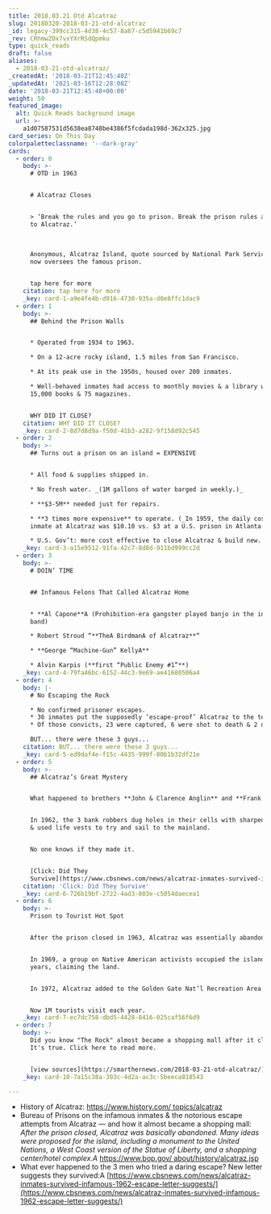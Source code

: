 ```yaml
---
title: 2018.03.21 Otd Alcatraz
slug: 20180320-2018-03-21-otd-alcatraz
_id: legacy-399cc315-4d38-4c57-8a67-c5d5941b69c7
_rev: CRhmwZOx7vxYXrRSdQpmku
type: quick_reads
draft: false
aliases:
  - 2018-03-21-otd-alcatraz/
_createdAt: '2018-03-21T12:45:48Z'
_updatedAt: '2021-03-16T12:28:08Z'
date: '2018-03-21T12:45:48+00:00'
weight: 50
featured_image:
  alt: Quick Reads background image
  url: >-
    a1d07587531d5638ea8748be4386f5fcdada198d-362x325.jpg
card_series: On This Day
colorpaletteclassname: '--dark-gray'
cards:
  - order: 0
    body: >-
      # OTD in 1963


      # Alcatraz Closes


      > ‘Break the rules and you go to prison. Break the prison rules and you go
      to Alcatraz.’  
        
        
        
      Anonymous, Alcatraz Island, quote sourced by National Park Service that
      now oversees the famous prison.


      tap here for more
    citation: tap here for more
    _key: card-1-a9e4fe4b-d916-4730-935a-d0e8ffc1dac9
  - order: 1
    body: >-
      ## Behind the Prison Walls


      * Operated from 1934 to 1963.

      * On a 12-acre rocky island, 1.5 miles from San Francisco.

      * At its peak use in the 1950s, housed over 200 inmates.

      * Well-behaved inmates had access to monthly movies & a library with
      15,000 books & 75 magazines.


      WHY DID IT CLOSE?
    citation: WHY DID IT CLOSE?
    _key: card-2-8d7d8d9a-f50d-41b3-a282-9f158d92c545
  - order: 2
    body: >-
      ## Turns out a prison on an island = EXPEN$IVE


      * All food & supplies shipped in.

      * No fresh water. _(1M gallons of water barged in weekly.)_

      * **$3-5M** needed just for repairs.

      * **3 times more expensive** to operate. (_In 1959, the daily cost per
      inmate at Alcatraz was $10.10 vs. $3 at a U.S. prison in Atlanta._)

      * U.S. Gov’t: more cost effective to close Alcatraz & build new.
    _key: card-3-a15e9512-91fa-42c7-8d8d-911bd999cc2d
  - order: 3
    body: >-
      # DOIN’ TIME


      ## Infamous Felons That Called Alcatraz Home


      * **Al Capone**A (Prohibition-era gangster played banjo in the inmate
      band)

      * Robert Stroud “**TheA BirdmanA of Alcatraz**“

      * **George “Machine-Gun” KellyA**

      * Alvin Karpis (**first “Public Enemy #1”**)
    _key: card-4-79fa46bc-6152-44c3-9e69-ae41680506a4
  - order: 4
    body: |-
      # No Escaping the Rock

      * No confirmed prisoner escapes.
      * 36 inmates put the supposedly ‘escape-proof’ Alcatraz to the test.
      * Of those convicts, 23 were captured, 6 were shot to death & 2 drowned.

      BUT... there were these 3 guys...
    citation: BUT... there were these 3 guys...
    _key: card-5-ed9daf4e-f15c-4435-999f-00b1b32df21e
  - order: 5
    body: >-
      ## Alcatraz’s Great Mystery


      What happened to brothers **John & Clarence Anglin** and **Frank Morris**?


      In 1962, the 3 bank robbers dug holes in their cells with sharpened spoons
      & used life vests to try and sail to the mainland.


      No one knows if they made it.


      [Click: Did They
      Survive](https://www.cbsnews.com/news/alcatraz-inmates-survived-infamous-1962-escape-letter-suggests/)
    citation: 'Click: Did They Survive'
    _key: card-6-726b19bf-2722-4ad3-803e-c5054daecea1
  - order: 6
    body: >-
      Prison to Tourist Hot Spot


      After the prison closed in 1963, Alcatraz was essentially abandoned.


      In 1969, a group on Native American activists occupied the island for 2
      years, claiming the land.


      In 1972, Alcatraz added to the Golden Gate Nat’l Recreation Area.


      Now 1M tourists visit each year.
    _key: card-7-ec7dc758-dbd5-4428-8416-025caf56f6d9
  - order: 7
    body: >-
      Did you know "The Rock" almost became a shopping mall after it closed?
      It's true. Click here to read more.


      [view sources](https://smarthernews.com/2018-03-21-otd-alcatraz/)
    _key: card-10-7a15c38a-303c-4d2a-ac3c-5beeca818543

---
```

* History of Alcatraz: [https://www.history.com/ topics/alcatraz](https://www.history.com/)
* Bureau of Prisons on the infamous inmates & the notorious escape attempts from Alcatraz — and how it almost became a shopping mall:  
_After the prison closed, Alcatraz was basically abandoned. Many ideas were proposed for the island, including a monument to the United Nations, a West Coast version of the Statue of Liberty, and a shopping center/hotel complex.A_ [https://www.bop.gov/ about/history/alcatraz.jsp](https://www.bop.gov/about/history/alcatraz.jsp)
* What ever happened to the 3 men who tried a daring escape? New letter suggests they survived:A [https://www.cbsnews.com/news/alcatraz-inmates-survived-infamous-1962-escape-letter-suggests/](https://www.cbsnews.com/news/alcatraz-inmates-survived-infamous-1962-escape-letter-suggests/)